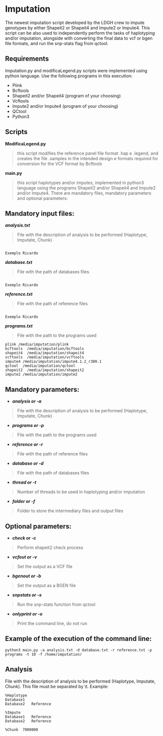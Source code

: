 # Imputation

The newest imputation script developed by the LDGH crew to impute genotypes by either Shapeit2 or Shapeit4 and Impute2 or Impute4. This script can be also used to independently perform the tasks of haplotyping and/or imputation, alongside with converting the final data to vcf or bgen file formats, and run the snp-stats flag from qctool.

## Requirements

Imputation.py and modificaLegend.py scripts were implemented using python language. Use the following programs in this execution:

* Plink
* Bcftools
* Shapeit2 and/or Shapeit4 (program of your choosing)
* Vcftools
* Impute2 and/or Impute4 (program of your choosing)
* QCtool
* Python3

## Scripts

**ModificaLegend.py**

> this script modifies the reference panel file format .hap e .legend, and creates the file .samples in the intended design e formats required for conversion for the VCF format by Bcftools

**main.py**

> this script haplotypes and/or imputes, implemented in python3 language using the programs Shapeit2 and/or Shapeit4 and Impute2 and/or Impute4. There are mandatory files, mandatory parameters and optional parameters:

## Mandatory input files:

***analysis.txt***    

> File with the description of analysis to be performed (Haplotype, Imputate, Chunk)
```

Exemplo Ricardo

```
***database.txt*** 

> File with the path of databases files
```

Exemplo Ricardo

```
***reference.txt***   

> File with the path of reference files
```

Exemplo Ricardo

```
***programs.txt***    

> File with the path to the programs used
```
plink /media/imputation/plink
bcftools  /media/imputation/bcftools
shapeit4  /media/imputation/shapeit4
vcftools  /media/imputation/vcftools
impute4 /media/imputation/impute4.1.2_r300.1
qctool  /media/imputation/qctool
shapeit2  /media/imputation/shapeit2
impute2 /media/imputation/impute2
```

## Mandatory parameters:
* ***analysis or -a***		
> File with the description of analysis to be performed (Haplotype, Imputate, Chunk)

* ***programs or -p***	
> File with the path to the programs used

* ***reference or -r***	
 > File with the path of reference files

* ***database or -d***	
> File with the path of databases files

* ***thread or -t***		
> Number of threads to be used in haplotyping and/or imputation

* ***folder or -f***		
> Folder to store the intermediary files and output files

## Optional parameters:
* ***check or -c***		
> Perform shapeit2 check process

* ***vcfout or -v***		
> Set the output as a VCF file
 
* ***bgenout or -b***		
> Set the output as a BGEN file
 
* ***snpstats or -s***	
> Run the snp-stats function from qctool
 
* ***onlyprint or -o***	
> Print the command line, do not run

## Example of the execution of the command line:
````
python3 main.py -a analysis.txt -d database.txt -r reference.txt -p programs -t 10 -f /home/imputation/
````
## Analysis

File with the description of analysis to be performed (Haplotype, Imputate, Chunk). This file must be separated by \t.
Example:
````
%Haplotype
Database1
Database2	Reference

%Impute
Database1	Reference
Database2	Reference

%Chunk	7000000

